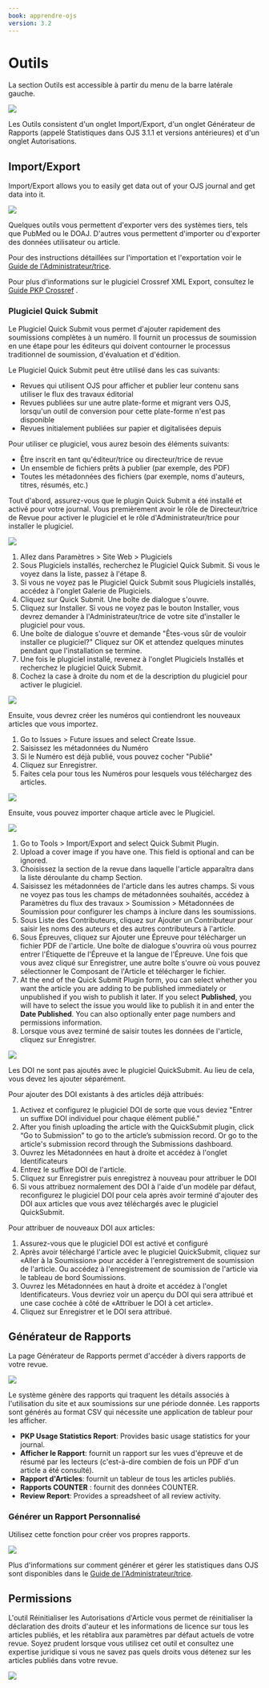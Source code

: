 ```yaml
---
book: apprendre-ojs
version: 3.2
---
```


# Outils

La section Outils est accessible à partir du menu de la barre latérale gauche.

![](./assets/learning-ojs3.2-jm-users-tools.png)

Les Outils consistent d'un onglet Import/Export, d'un onglet Générateur de Rapports (appelé Statistiques dans OJS 3.1.1 et versions antérieures) et d'un onglet Autorisations.

## Import/Export

Import/Export allows you to easily get data out of your OJS journal and get data into it.

![](./assets/learning-ojs3.2-jm-users-tools-import.png)

Quelques outils vous permettent d'exporter vers des systèmes tiers, tels que PubMed ou le DOAJ. D'autres vous permettent d'importer ou d'exporter des données utilisateur ou article.

Pour des instructions détaillées sur l'importation et l'exportation voir le [Guide de l'Administrateur/trice](https://docs.pkp.sfu.ca/admin-guide/en/data-import-and-export).

Pour plus d'informations sur le plugiciel Crossref XML Export, consultez le [Guide PKP Crossref](https://docs.pkp.sfu.ca/crossref-ojs-manual/en/) .

### Plugiciel Quick Submit

Le Plugiciel Quick Submit vous permet d'ajouter rapidement des soumissions complètes à un numéro. Il fournit un processus de soumission en une étape pour les éditeurs qui doivent contourner le processus traditionnel de soumission, d'évaluation et d'édition.

Le Plugiciel Quick Submit peut être utilisé dans les cas suivants:

- Revues qui utilisent OJS pour afficher et publier leur contenu sans utiliser le flux des travaux éditorial
- Revues publiées sur une autre plate-forme et migrant vers OJS, lorsqu'un outil de conversion pour cette plate-forme n'est pas disponible
- Revues initialement publiées sur papier et digitalisées depuis

Pour utiliser ce plugiciel, vous aurez besoin des éléments suivants:

- Être inscrit en tant qu'éditeur/trice ou directeur/trice de revue
- Un ensemble de fichiers prêts à publier (par exemple, des PDF)
- Toutes les métadonnées des fichiers (par exemple, noms d'auteurs, titres, résumés, etc.)

Tout d'abord, assurez-vous que le plugin Quick Submit a été installé et activé pour votre journal. Vous premièrement avoir le rôle de Directeur/trice de Revue pour activer le plugiciel et le rôle d'Administrateur/trice pour installer le plugiciel.

![](./assets/find-plugins.png)

1. Allez dans Paramètres > Site Web > Plugiciels
2. Sous Plugiciels installés, recherchez le Plugiciel Quick Submit. Si vous le voyez dans la liste, passez à l'étape 8.
3. Si vous ne voyez pas le Plugiciel Quick Submit sous Plugiciels installés, accédez à l'onglet Galerie de Plugiciels.
4. Cliquez sur Quick Submit. Une boîte de dialogue s'ouvre.
5. Cliquez sur Installer. Si vous ne voyez pas le bouton Installer, vous devrez demander à l'Administrateur/trice de votre site d'installer le plugiciel pour vous.
6. Une boîte de dialogue s'ouvre et demande "Êtes-vous sûr de vouloir installer ce plugiciel?" Cliquez sur OK et attendez quelques minutes pendant que l'installation se termine.
7. Une fois le plugiciel installé, revenez à l'onglet Plugiciels Installés et recherchez le plugiciel Quick Submit.
8. Cochez la case à droite du nom et de la description du plugiciel pour activer le plugiciel.

![](./assets/enabled-import-plugins.png)

Ensuite, vous devrez créer les numéros qui contiendront les nouveaux articles que vous importez.

1. Go to Issues > Future issues and select Create Issue.
2. Saisissez les métadonnées du Numéro
3. Si le Numéro est déjà publié, vous pouvez cocher "Publié"
4. Cliquez sur Enregistrer.
5. Faites cela pour tous les Numéros pour lesquels vous téléchargez des articles.

![](./assets/create-issue.png)

Ensuite, vous pouvez importer chaque article avec le Plugiciel.

![](./assets/import-plugins.png)

1. Go to Tools > Import/Export and select Quick Submit Plugin.
2. Upload a cover image if you have one.  This field is optional and can be ignored.
3. Choisissez la section de la revue dans laquelle l'article apparaîtra dans la liste déroulante du champ Section.
4. Saisissez les métadonnées de l'article dans les autres champs. Si vous ne voyez pas tous les champs de métadonnées souhaités, accédez à Paramètres du flux des travaux > Soumission > Métadonnées de Soumission pour configurer les champs à inclure dans les soumissions.
5. Sous Liste des Contributeurs, cliquez sur Ajouter un Contributeur pour saisir les noms des auteurs et des autres contributeurs à l'article.
6. Sous Épreuves, cliquez sur Ajouter une Épreuve pour télécharger un fichier PDF de l'article. Une boîte de dialogue s'ouvrira où vous pourrez entrer l'Étiquette de l'Épreuve et la langue de l'Épreuve. Une fois que vous avez cliqué sur Enregistrer, une autre boîte s'ouvre où vous pouvez sélectionner le Composant de l'Article et télécharger le fichier.
7. At the end of the Quick Submit Plugin form, you can select whether you want the article you are adding to be published immediately or unpublished if you wish to publish it later. If you select **Published**, you will have to select the issue you would like to publish it in and enter the **Date Published**. You can also optionally enter page numbers and permissions information.
8. Lorsque vous avez terminé de saisir toutes les données de l'article, cliquez sur Enregistrer.

![](./assets/quick-submit-plugin-2.png)

Les DOI ne sont pas ajoutés avec le plugiciel QuickSubmit. Au lieu de cela, vous devez les ajouter séparément.

Pour ajouter des DOI existants à des articles déjà attribués:

1. Activez et configurez le plugiciel DOI de sorte que vous deviez "Entrer un suffixe DOI individuel pour chaque élément publié."
2. After you finish uploading the article with the QuickSubmit plugin, click “Go to Submission” to go to the article’s submission record. Or go to the article's submission record through the Submissions dashboard.
3. Ouvrez les Métadonnées en haut à droite et accédez à l'onglet Identificateurs
4. Entrez le suffixe DOI de l'article.
5. Cliquez sur Enregistrer puis enregistrez à nouveau pour attribuer le DOI
6. Si vous attribuez normalement des DOI à l'aide d'un modèle par défaut, reconfigurez le plugiciel DOI pour cela après avoir terminé d'ajouter des DOI aux articles que vous avez téléchargés avec le plugiciel QuickSubmit.

Pour attribuer de nouveaux DOI aux articles:

1. Assurez-vous que le plugiciel DOI est activé et configuré
2. Après avoir téléchargé l'article avec le plugiciel QuickSubmit, cliquez sur «Aller à la Soumission» pour accéder à l'enregistrement de soumission de l'article. Ou accédez à l'enregistrement de soumission de l'article via le tableau de bord Soumissions.
3. Ouvrez les Métadonnées en haut à droite et accédez à l'onglet Identificateurs. Vous devriez voir un aperçu du DOI qui sera attribué et une case cochée à côté de «Attribuer le DOI à cet article».
4. Cliquez sur Enregistrer et le DOI sera attribué.

## Générateur de Rapports

La page Générateur de Rapports permet d'accéder à divers rapports de votre revue.

![](./assets/learning-ojs3.2-jm-users-tools-stats.png)

Le système génère des rapports qui traquent les détails associés à l'utilisation du site et aux soumissions sur une période donnée. Les rapports sont générés au format CSV qui nécessite une application de tableur pour les afficher.

- **PKP Usage Statistics Report**: Provides basic usage statistics for your journal.
- **Afficher le Rapport**: fournit un rapport sur les vues d'épreuve et de résumé par les lecteurs (c'est-à-dire combien de fois un PDF d'un article a été consulté).
- **Rapport d'Articles**: fournit un tableur de tous les articles publiés.
- **Rapports COUNTER** : fournit des données COUNTER.
- **Review Report**: Provides a spreadsheet of all review activity.

### Générer un Rapport Personnalisé

Utilisez cette fonction pour créer vos propres rapports.

![](./assets/learning-ojs3.2-jm-users-tools-stats-custom.png)

Plus d'informations sur comment générer et gérer les statistiques dans OJS sont disponibles dans le [Guide de l'Administrateur/trice](https://docs.pkp.sfu.ca/admin-guide/en/statistics).

## Permissions

L'outil Réinitialiser les Autorisations d'Article vous permet de réinitialiser la déclaration des droits d'auteur et les informations de licence sur tous les articles publiés, et les rétablira aux paramètres par défaut actuels de votre revue. Soyez prudent lorsque vous utilisez cet outil et consultez une expertise juridique si vous ne savez pas quels droits vous détenez sur les articles publiés dans votre revue.

![](./assets/learning-ojs3.2-jm-users-tools-permissions.png)
